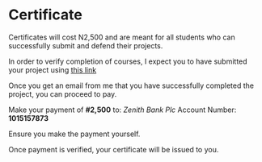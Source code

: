 # Certificate

Certificates will cost N2,500 and are meant for all students who can successfully submit and defend their projects.

In order to verify completion of courses, I expect you to have submitted your project using [this link](https://docs.google.com/forms/d/e/1FAIpQLSdqVxZ9QIz_u88mhCGZ0NU3JwG4OJTVOkVc0QuAfCCw3bjuzQ/viewform)

Once you get an email from me that you have successfully completed the project, you can proceed to pay.

Make your payment of **#2,500** to:
_Zenith Bank Plc_
Account Number: **1015157873**

Ensure you make the payment yourself.

Once payment is verified, your certificate will be issued to you.
